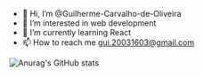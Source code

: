 - 👋 Hi, I’m @Guilherme-Carvalho-de-Oliveira
- 👀 I’m interested in web development
- 🌱 I’m currently learning React
- 📫 How to reach me gui.20031603@gmail.com

![Anurag's GitHub stats](https://github-readme-stats.vercel.app/api?username=guilherme-carvalho-de-oliveira&show_icons=true&theme=dracula)



<!---
Guilherme-Carvalho-de-Oliveira/Guilherme-Carvalho-de-Oliveira is a ✨ special ✨ repository because its `README.md` (this file) appears on your GitHub profile.
You can click the Preview link to take a look at your changes.
--->
